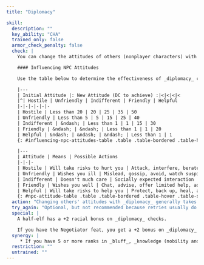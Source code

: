```yaml
---
title: "Diplomacy"

skill:
  description: ""
  key_ability: "CHA"
  trained_only: false
  armor_check_penalty: false
  check: |
    You can change the attitudes of others (nonplayer characters) with a successful _diplomacy_ check; see the Influencing NPC Attitudes sidebar, below, for basic DCs. In negotiations, participants roll opposed Diplomacy checks, and the winner gains the advantage. Opposed checks also resolve situations when two advocates or diplomats plead opposite cases in a hearing before a third party.

    #### Influencing NPC Attitudes

    Use the table below to determine the effectiveness of _diplomacy_ checks (or Charisma checks) made to influence the attitude of a nonplayer character, or wild empathy checks made to influence the attitude of an animal or magical beast.

    |---
    | Initial Attitude |: New Attitude (DC to achieve) :|<|<|<|<
    |^| Hostile | Unfriendly | Indifferent | Friendly | Helpful
    |-|-|-|-|-|-
    | Hostile | Less than 20 | 20 | 25 | 35 | 50
    | Unfriendly | Less than 5 | 5 | 15 | 25 | 40
    | Indifferent | &ndash; | Less than 1 | 1 | 15 | 30
    | Friendly | &ndash; | &ndash; | Less than 1 | 1 | 20
    | Helpful | &ndash; | &ndash; | &ndash; | Less than 1 | 1
    {: #influencing-npc-attitudes-table .table .table-bordered .table-hover .table-striped data-caption="Table: Influencing NPC Attitudes" }

    |---
    | Attitude | Means | Possible Actions
    |-|-|-
    | Hostile | Will take risks to hurt you | Attack, interfere, berate, flee
    | Unfriendly | Wishes you ill | Mislead, gossip, avoid, watch suspiciously, insult
    | Indifferent | Doesn't much care | Socially expected interaction
    | Friendly | Wishes you well | Chat, advise, offer limited help, advocate
    | Helpful | Will take risks to help you | Protect, back up, heal, aid
    {: #npc-attitude-table .table .table-bordered .table-hover .table-striped data-caption="Table: NPC Attitudes" }
  action: "Changing others' attitudes with _diplomacy_ generally takes at least 1 full minute (10 consecutive full-round actions). In some situations, this time requirement may greatly increase. A rushed _diplomacy_ check can be made as a full-round action, but you take a -10 penalty on the check."
  try_again: "Optional, but not recommended because retries usually do not work. Even if the initial _diplomacy_ check succeeds, the other character can be persuaded only so far, and a retry may do more harm than good. If the initial check fails, the other character has probably become more firmly committed to his position, and a retry is futile."
  special: |
    A half-elf has a +2 racial bonus on _diplomacy_ checks.

    If you have the Negotiator feat, you get a +2 bonus on _diplomacy_ checks.
  synergy: |
     * If you have 5 or more ranks in _bluff_, _knowledge (nobility and royalty)_, or _sense motive_, you get a synergy bonus on _diplomacy_ checks.
  restriction: ""
  untrained: ""
---
```

